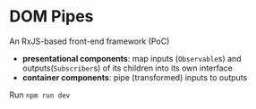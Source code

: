 # DOM Pipes
An RxJS-based front-end framework (PoC)
  - **presentational components**: map inputs (`Observable`s) and outputs(`Subscriber`s) of its children into its own interface
  - **container components**: pipe (transformed) inputs to outputs

Run `npm run dev`
